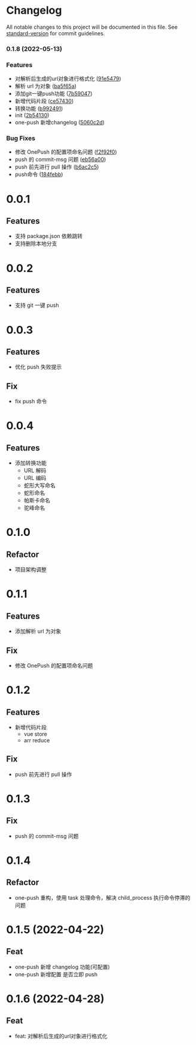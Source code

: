 # Changelog

All notable changes to this project will be documented in this file. See [standard-version](https://github.com/conventional-changelog/standard-version) for commit guidelines.

### 0.1.8 (2022-05-13)


### Features

* 对解析后生成的url对象进行格式化 ([91e5479](https://github.com/zty1205/ty-vs-helper/commit/91e5479ab55de1e468ace8bf33b43903395f5063))
* 解析 url 为对象 ([ba5f65a](https://github.com/zty1205/ty-vs-helper/commit/ba5f65aec2cfebf1314731850711bd83cc0951e0))
* 添加git一键push功能 ([7b59047](https://github.com/zty1205/ty-vs-helper/commit/7b590470830dc18d25bd51a331ead34c3cadb3bc))
* 新增代码片段 ([ce57430](https://github.com/zty1205/ty-vs-helper/commit/ce574300487737553cd165e12829e4ee1fdc8373))
* 转换功能 ([b992491](https://github.com/zty1205/ty-vs-helper/commit/b992491b7eccf212d1145a4b3fffb3eda6fda390))
* init ([2b54130](https://github.com/zty1205/ty-vs-helper/commit/2b54130dc652741222c2b1b3fa8b26973f0c3ca1))
* one-push 新增changelog ([5060c2d](https://github.com/zty1205/ty-vs-helper/commit/5060c2ded3761b0100a256b5fc5eef3120b062a8))


### Bug Fixes

* 修改 OnePush 的配置项命名问题 ([f2f92f0](https://github.com/zty1205/ty-vs-helper/commit/f2f92f04a5a5ce673be45fefb29677b39ad2c192))
* push 的 commit-msg 问题 ([eb56a00](https://github.com/zty1205/ty-vs-helper/commit/eb56a0042ebef158858aeb5404a1ff13b6953c9f))
* push 前先进行 pull 操作 ([b6ac2c5](https://github.com/zty1205/ty-vs-helper/commit/b6ac2c59e5fbb99f7946ba6e5ae444ffd2b3a3be))
* push命令 ([184febb](https://github.com/zty1205/ty-vs-helper/commit/184febb74cfc50b70cb4fc7589435e58ce0884ab))

# 0.0.1

## Features

- 支持 package.json 依赖跳转
- 支持删除本地分支

# 0.0.2

## Features

- 支持 git 一键 push

# 0.0.3

## Features

- 优化 push 失败提示

## Fix

- fix push 命令

# 0.0.4

## Features

- 添加转换功能
  - URL 解码
  - URL 编码
  - 蛇形大写命名
  - 蛇形命名
  - 帕斯卡命名
  - 驼峰命名

# 0.1.0

## Refactor

- 项目架构调整

# 0.1.1

## Features

- 添加解析 url 为对象

## Fix

- 修改 OnePush 的配置项命名问题

# 0.1.2

## Features

- 新增代码片段
  - vue store
  - arr reduce

## Fix

- push 前先进行 pull 操作

# 0.1.3

## Fix

- push 的 commit-msg 问题

# 0.1.4

## Refactor

- one-push 重构，使用 task 处理命令，解决 child_process 执行命令停滞的问题

# 0.1.5 (2022-04-22)

## Feat

- one-push 新增 changelog 功能(可配置)
- one-push 新增配置 是否立即 push

# 0.1.6 (2022-04-28)

## Feat 

- feat: 对解析后生成的url对象进行格式化
